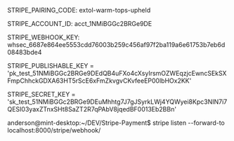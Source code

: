 STRIPE_PAIRING_CODE: extol-warm-tops-upheld

STRIPE_ACCOUNT_ID: acct_1NMiBGGc2BRGe9DE

STRIPE_WEBHOOK_KEY: whsec_6687e864ee5553cdd76003b259c456af97f2ba119a6e61753b7eb6d08483bde4

STRIPE_PUBLISHABLE_KEY = 'pk_test_51NMiBGGc2BRGe9DEdQB4uFXo4cXsyIrsmOZWEqzjcEwncSEkSXFmpChhckGDXA63HT5rScE6xFmZkvgvCKvfeeEP00lbHOx2KK'

STRIPE_SECRET_KEY = 'sk_test_51NMiBGGc2BRGe9DEuMhhtg7J7gJSyrkLWj4YQWyei8Kpc3NIN7i7QESI03yaxZTnxSHt8SaZT2R7qPAbV8jqedBF0013Eb2BBn'

anderson@mint-desktop:~/DEV/Stripe-Payment$ stripe listen --forward-to localhost:8000/stripe/webhook/

